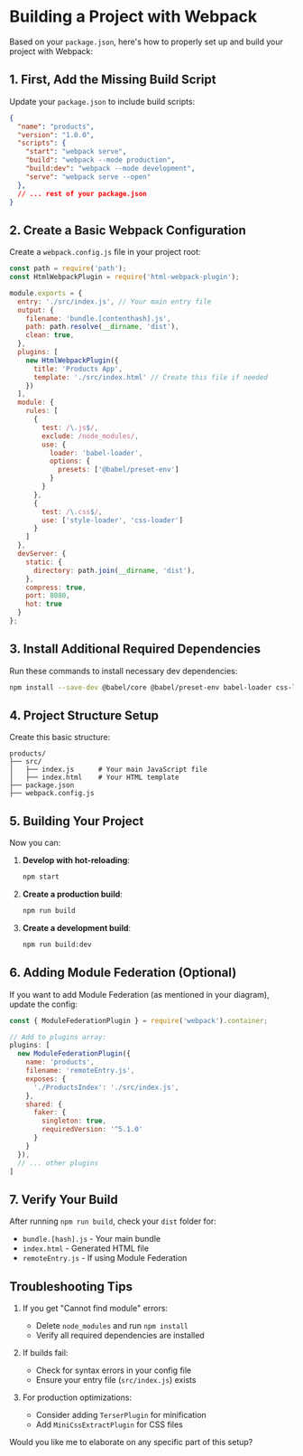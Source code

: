 # Building a Project with Webpack

Based on your `package.json`, here's how to properly set up and build your project with Webpack:

## 1. First, Add the Missing Build Script

Update your `package.json` to include build scripts:

```json
{
  "name": "products",
  "version": "1.0.0",
  "scripts": {
    "start": "webpack serve",
    "build": "webpack --mode production",
    "build:dev": "webpack --mode development",
    "serve": "webpack serve --open"
  },
  // ... rest of your package.json
}
```

## 2. Create a Basic Webpack Configuration

Create a `webpack.config.js` file in your project root:

```javascript
const path = require('path');
const HtmlWebpackPlugin = require('html-webpack-plugin');

module.exports = {
  entry: './src/index.js', // Your main entry file
  output: {
    filename: 'bundle.[contenthash].js',
    path: path.resolve(__dirname, 'dist'),
    clean: true,
  },
  plugins: [
    new HtmlWebpackPlugin({
      title: 'Products App',
      template: './src/index.html' // Create this file if needed
    })
  ],
  module: {
    rules: [
      {
        test: /\.js$/,
        exclude: /node_modules/,
        use: {
          loader: 'babel-loader',
          options: {
            presets: ['@babel/preset-env']
          }
        }
      },
      {
        test: /\.css$/,
        use: ['style-loader', 'css-loader']
      }
    ]
  },
  devServer: {
    static: {
      directory: path.join(__dirname, 'dist'),
    },
    compress: true,
    port: 8080,
    hot: true
  }
};
```

## 3. Install Additional Required Dependencies

Run these commands to install necessary dev dependencies:

```bash
npm install --save-dev @babel/core @babel/preset-env babel-loader css-loader style-loader
```

## 4. Project Structure Setup

Create this basic structure:

```
products/
├── src/
│   ├── index.js      # Your main JavaScript file
│   ├── index.html    # Your HTML template
├── package.json
├── webpack.config.js
```

## 5. Building Your Project

Now you can:

1. **Develop with hot-reloading**:
   ```bash
   npm start
   ```

2. **Create a production build**:
   ```bash
   npm run build
   ```

3. **Create a development build**:
   ```bash
   npm run build:dev
   ```

## 6. Adding Module Federation (Optional)

If you want to add Module Federation (as mentioned in your diagram), update the config:

```javascript
const { ModuleFederationPlugin } = require('webpack').container;

// Add to plugins array:
plugins: [
  new ModuleFederationPlugin({
    name: 'products',
    filename: 'remoteEntry.js',
    exposes: {
      './ProductsIndex': './src/index.js',
    },
    shared: {
      faker: {
        singleton: true,
        requiredVersion: '^5.1.0'
      }
    }
  }),
  // ... other plugins
]
```

## 7. Verify Your Build

After running `npm run build`, check your `dist` folder for:

- `bundle.[hash].js` - Your main bundle
- `index.html` - Generated HTML file
- `remoteEntry.js` - If using Module Federation

## Troubleshooting Tips

1. If you get "Cannot find module" errors:
   - Delete `node_modules` and run `npm install`
   - Verify all required dependencies are installed

2. If builds fail:
   - Check for syntax errors in your config file
   - Ensure your entry file (`src/index.js`) exists

3. For production optimizations:
   - Consider adding `TerserPlugin` for minification
   - Add `MiniCssExtractPlugin` for CSS files

Would you like me to elaborate on any specific part of this setup?
